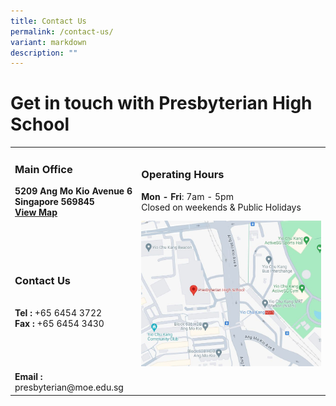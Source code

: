 ```yaml
---
title: Contact Us
permalink: /contact-us/
variant: markdown
description: ""
---
```

# Get in touch with  Presbyterian High School

<table>
	<tbody><tr border="0">
		<td>
			<h3>Main Office</h3><b>5209 Ang Mo Kio Avenue 6 <br>Singapore 569845<br><a href="https://goo.gl/maps/up2bzquYV9KGRFdf8">View Map</a>
		</b></td>
		<td>
			<h3>Operating Hours</h3>
			<b>Mon - Fri</b>:&nbsp;7am - 5pm <br>Closed on weekends &amp; Public Holidays
		</td>
	</tr>
	<tr>
		<td border="0">
			<h3>Contact Us</h3>
			<br><b>Tel : </b>+65 6454 3722 <br><b>Fax : </b>+65 6454 3430
			</td>
		<td>
							<img src="/images/2023images/schmap.jpg">
		</td></tr>
		<tr>
			<td>
			<b>Email : </b>presbyterian@moe.edu.sg
		</td>
			<td>
			</td>
	</tr>
</tbody></table>